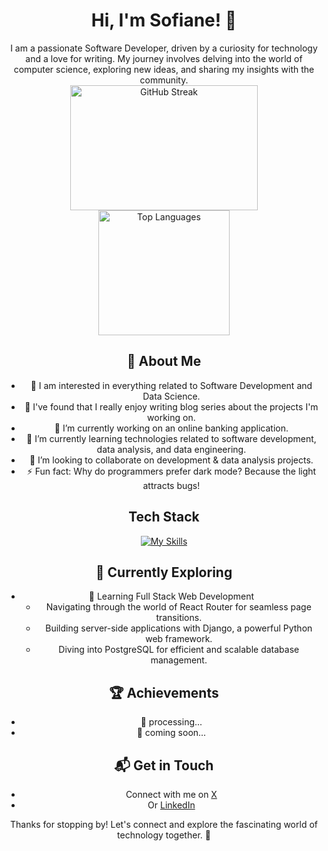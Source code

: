 # <div align="center">Hi, I'm Sofiane! 👋</div>
<div align="center">
I am a passionate Software Developer, driven by a curiosity for technology and a love for writing. 
My journey involves delving into the world of computer science, exploring new ideas, and sharing my insights with the community.
</div>

<div align="center">
  <!-- GitHub Streak -->
  <img src="https://github-readme-streak-stats.herokuapp.com/?user=Camper94&theme=radical" alt="GitHub Streak" style="width:300px;height:200px;">

 <!-- Top Languages -->
  <img src="https://github-readme-stats.vercel.app/api/top-langs/?username=Camper94&layout=compact&theme=radical" alt="Top Languages" style="width:210px;height:200px;">

## 🚀 About Me

- 🔭 I am interested in everything related to Software Development and Data Science.
- 📝 I've found that I really enjoy writing blog series about the projects I'm working on.
- 🔭 I’m currently working on an online banking application.
- 🌱 I’m currently learning technologies related to software development, data analysis, and data engineering.
- 👯 I’m looking to collaborate on development & data analysis projects.
- ⚡ Fun fact: Why do programmers prefer dark mode? Because the light attracts bugs!

<div align="center">
  
## Tech Stack

[![My Skills](https://skillicons.dev/icons?i=html,css,js,python,git,github,bash,react,django,postgres,docker,aws&perline=4)](https://skillicons.dev)

## 🌱 Currently Exploring

</div>

- 🚀 Learning Full Stack Web Development
  - Navigating through the world of React Router for seamless page transitions.
  - Building server-side applications with Django, a powerful Python web framework.
  - Diving into PostgreSQL for efficient and scalable database management.

<div align="center">
  
## 🏆 Achievements

</div>

- 🌟 processing... 
- 🌟 coming soon...

<div align="center">

## 📬 Get in Touch

</div>

- Connect with me on [X](https://x.com/Sofiane91310826)
- Or [LinkedIn](https://www.linkedin.com/in/sofiane-k-5991mass/)

Thanks for stopping by! Let's connect and explore the fascinating world of technology together. 🚀

